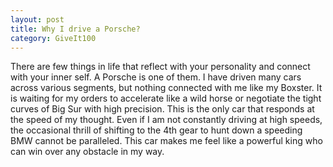 ```yaml
---
layout: post
title: Why I drive a Porsche?
category: GiveIt100
---
```


There are few things in life that reflect with your personality and connect with your inner self.
A Porsche is one of them. I have driven many cars across various segments, but nothing
connected with me like my Boxster. It is waiting for my orders to accelerate like a wild horse
or negotiate the tight curves of Big Sur with high precision. This is the only car that responds at
the speed of my thought. Even if I am not constantly driving at high speeds, the occasional thrill
of shifting to the 4th gear to hunt down a speeding BMW cannot be paralleled. This car makes me
feel like a powerful king who can win over any obstacle in my way.



